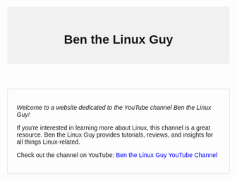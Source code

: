 <html lang="en">
<head>
  <meta charset="UTF-8">
  <meta name="viewport" content="width=device-width, initial-scale=1.0">
  <title>Ben the Linux Guy</title>
  <style>
    body {
      font-family: sans-serif;
      margin: 0;
      padding: 20px;
    }
    .header {
      background-color: #f1f1f1;
      padding: 20px;
    }
    .title {
      font-size: 2em;
    }
    .content {
      padding: 20px;
      border: 1px solid #ddd;
    }
    .about-me {
      font-style: italic;
    }
    .youtube-link {
      text-decoration: none;
      color: blue;
    }
  </style>
</head>
<body>
  <header class="header">
    <h1 class="title">Ben the Linux Guy</h1>
  </header>

  <main class="content">
    <p class="about-me">Welcome to a website dedicated to the YouTube channel Ben the Linux Guy!</p>
    <p>If you're interested in learning more about Linux, this channel is a great resource. Ben the Linux Guy provides tutorials, reviews, and insights for all things Linux-related.</p>
    <p>Check out the channel on YouTube: <a href="https://www.youtube.com/@benthelinuxguy" class="youtube-link">Ben the Linux Guy YouTube Channel</a></p>
  </main>
</body>
</html>
